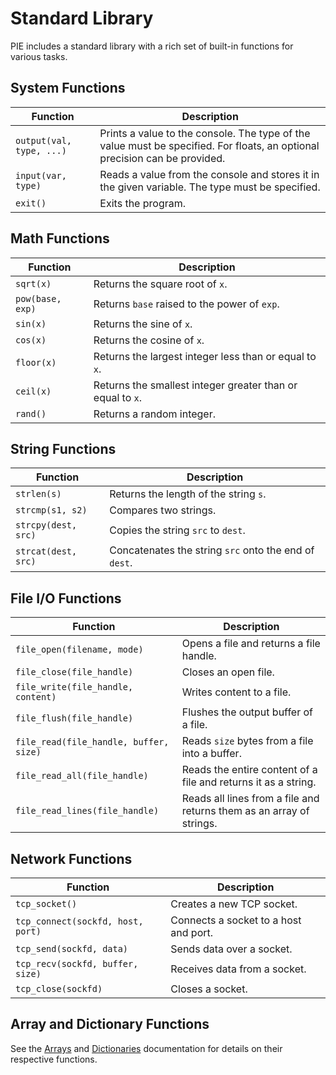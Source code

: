 # Standard Library

PIE includes a standard library with a rich set of built-in functions for various tasks.

## System Functions

| Function                  | Description                               |
|---------------------------|-------------------------------------------|
| `output(val, type, ...)`  | Prints a value to the console. The type of the value must be specified. For floats, an optional precision can be provided. |
| `input(var, type)`        | Reads a value from the console and stores it in the given variable. The type must be specified. |
| `exit()`                  | Exits the program.                        |

## Math Functions

| Function          | Description                               |
|-------------------|-------------------------------------------|
| `sqrt(x)`         | Returns the square root of `x`.           |
| `pow(base, exp)`  | Returns `base` raised to the power of `exp`. |
| `sin(x)`          | Returns the sine of `x`.                  |
| `cos(x)`          | Returns the cosine of `x`.                |
| `floor(x)`        | Returns the largest integer less than or equal to `x`. |
| `ceil(x)`         | Returns the smallest integer greater than or equal to `x`. |
| `rand()`          | Returns a random integer.                 |

## String Functions

| Function            | Description                               |
|---------------------|-------------------------------------------|
| `strlen(s)`         | Returns the length of the string `s`.     |
| `strcmp(s1, s2)`    | Compares two strings.                     |
| `strcpy(dest, src)` | Copies the string `src` to `dest`.        |
| `strcat(dest, src)` | Concatenates the string `src` onto the end of `dest`. |

## File I/O Functions

| Function                      | Description                               |
|-------------------------------|-------------------------------------------|
| `file_open(filename, mode)`   | Opens a file and returns a file handle.   |
| `file_close(file_handle)`     | Closes an open file.                      |
| `file_write(file_handle, content)` | Writes content to a file.            |
| `file_flush(file_handle)`     | Flushes the output buffer of a file.      |
| `file_read(file_handle, buffer, size)` | Reads `size` bytes from a file into a buffer. |
| `file_read_all(file_handle)`  | Reads the entire content of a file and returns it as a string. |
| `file_read_lines(file_handle)`| Reads all lines from a file and returns them as an array of strings. |

## Network Functions

| Function                      | Description                               |
|-------------------------------|-------------------------------------------|
| `tcp_socket()`                | Creates a new TCP socket.                 |
| `tcp_connect(sockfd, host, port)` | Connects a socket to a host and port. |
| `tcp_send(sockfd, data)`      | Sends data over a socket.                 |
| `tcp_recv(sockfd, buffer, size)` | Receives data from a socket.         |
| `tcp_close(sockfd)`           | Closes a socket.                          |

## Array and Dictionary Functions

See the [Arrays](./arrays.md) and [Dictionaries](./dictionaries.md) documentation for details on their respective functions.

